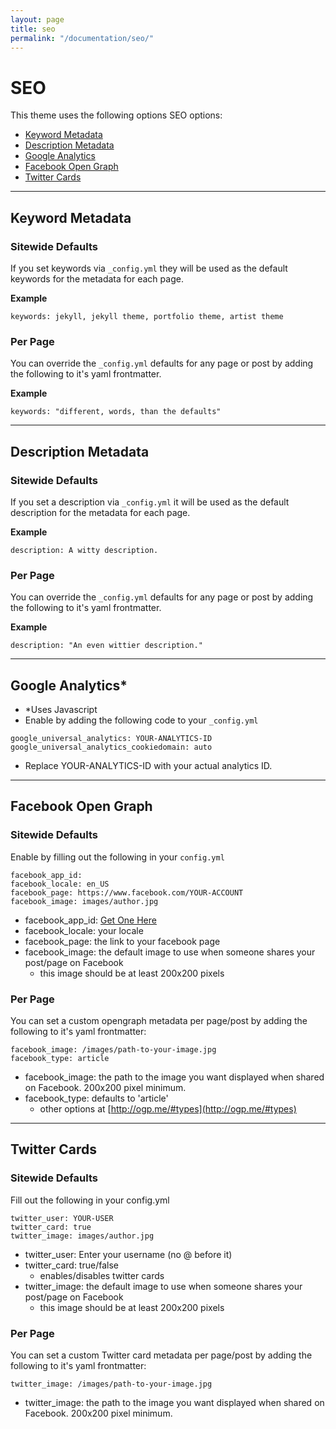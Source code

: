 ```yaml
---
layout: page
title: seo
permalink: "/documentation/seo/"
---   
```

# SEO
This theme uses the following options SEO options:
- [Keyword Metadata](#keyword-metadata)
- [Description Metadata](#description-metadata)
- [Google Analytics](#google-analytics)
- [Facebook Open Graph](#facebook-open-graph)
- [Twitter Cards](#twitter-cards)

--------
## Keyword Metadata
### Sitewide Defaults
If you set keywords via `_config.yml` they will be used as the default keywords for the metadata for each page.

**Example**     
```
keywords: jekyll, jekyll theme, portfolio theme, artist theme
```

### Per Page
You can override the `_config.yml` defaults for any page or post by adding the following to it's yaml frontmatter.

**Example**     
```
keywords: "different, words, than the defaults"
```

--------
## Description Metadata
### Sitewide Defaults
If you set a description via `_config.yml` it will be used as the default description for the metadata for each page.

**Example**     
```
description: A witty description.
```

### Per Page
You can override the `_config.yml` defaults for any page or post by adding the following to it's yaml frontmatter.

**Example**     
```
description: "An even wittier description."
```

--------
## Google Analytics*
- *Uses Javascript
- Enable by adding the following code to your `_config.yml`
```
google_universal_analytics: YOUR-ANALYTICS-ID
google_universal_analytics_cookiedomain: auto
```
- Replace YOUR-ANALYTICS-ID with your actual analytics ID.

--------
## Facebook Open Graph
### Sitewide Defaults
Enable by filling out the following in your `config.yml`

```
facebook_app_id: 
facebook_locale: en_US
facebook_page: https://www.facebook.com/YOUR-ACCOUNT
facebook_image: images/author.jpg 
```

- facebook_app_id: [Get One Here](https://developers.facebook.com/?advanced_app_create=true)
- facebook_locale: your locale
- facebook_page: the link to your facebook page
- facebook_image: the default image to use when someone shares your post/page on Facebook
    - this image should be at least 200x200 pixels

### Per Page
You can set a custom opengraph metadata per page/post by adding the following to it's yaml frontmatter:

```
facebook_image: /images/path-to-your-image.jpg
facebook_type: article
```
- facebook_image: the path to the image you want displayed when shared on Facebook. 200x200 pixel minimum.
- facebook_type: defaults to 'article'
  - other options at [http://ogp.me/#types](http://ogp.me/#types)

---------
## Twitter Cards
### Sitewide Defaults
Fill out the following in your config.yml

```
twitter_user: YOUR-USER
twitter_card: true
twitter_image: images/author.jpg
```
- twitter_user: Enter your username (no @ before it)
- twitter_card: true/false 
  - enables/disables twitter cards
- twitter_image: the default image to use when someone shares your post/page on Facebook
  - this image should be at least 200x200 pixels

### Per Page
You can set a custom Twitter card metadata per page/post by adding the following to it's yaml frontmatter:

```
twitter_image: /images/path-to-your-image.jpg
```
- twitter_image: the path to the image you want displayed when shared on Facebook. 200x200 pixel minimum.
